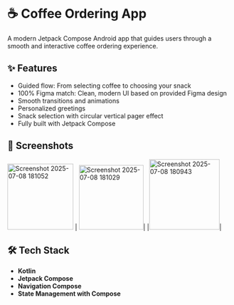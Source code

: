 # ☕ Coffee Ordering App

A modern Jetpack Compose Android app that guides users through a smooth and interactive coffee ordering experience.

## ✨ Features

-  Guided flow: From selecting coffee to choosing your snack
-  100% Figma match: Clean, modern UI based on provided Figma design
-  Smooth transitions and animations
-  Personalized greetings
-  Snack selection with circular vertical pager effect
-  Fully built with Jetpack Compose

## 📸 Screenshots


<img width="148" alt="Screenshot 2025-07-08 181052" src="https://github.com/user-attachments/assets/b5492456-2841-4934-80c0-5390838bd5b6" />
 |  <img width="145" alt="Screenshot 2025-07-08 181029" src="https://github.com/user-attachments/assets/a559d2a7-b7be-4199-9bdc-ce0995f739d7" />|
 |<img width="158" alt="Screenshot 2025-07-08 180943" src="https://github.com/user-attachments/assets/e96243ec-6527-48be-b2e8-340902cb161c" />|


## 🛠️ Tech Stack

- **Kotlin**
- **Jetpack Compose**
- **Navigation Compose**
- **State Management with Compose**
